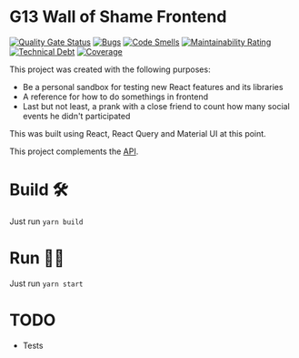 # G13 Wall of Shame Frontend
[![Quality Gate Status](https://sonarcloud.io/api/project_badges/measure?project=jpmoura_g13-wall-of-shame-frontend&metric=alert_status)](https://sonarcloud.io/dashboard?id=jpmoura_g13-wall-of-shame-frontend)
[![Bugs](https://sonarcloud.io/api/project_badges/measure?project=jpmoura_g13-wall-of-shame-frontend&metric=bugs)](https://sonarcloud.io/dashboard?id=jpmoura_g13-wall-of-shame-frontend)
[![Code Smells](https://sonarcloud.io/api/project_badges/measure?project=jpmoura_g13-wall-of-shame-frontend&metric=code_smells)](https://sonarcloud.io/dashboard?id=jpmoura_g13-wall-of-shame-frontend)
[![Maintainability Rating](https://sonarcloud.io/api/project_badges/measure?project=jpmoura_g13-wall-of-shame-frontend&metric=sqale_rating)](https://sonarcloud.io/dashboard?id=jpmoura_g13-wall-of-shame-frontend)
[![Technical Debt](https://sonarcloud.io/api/project_badges/measure?project=jpmoura_g13-wall-of-shame-frontend&metric=sqale_index)](https://sonarcloud.io/dashboard?id=jpmoura_g13-wall-of-shame-frontend)
[![Coverage](https://sonarcloud.io/api/project_badges/measure?project=jpmoura_g13-wall-of-shame-frontend&metric=coverage)](https://sonarcloud.io/dashboard?id=jpmoura_g13-wall-of-shame-frontend)

This project was created with the following purposes:

* Be a personal sandbox for testing new React features and its libraries
* A reference for how to do somethings in frontend
* Last but not least, a prank with a close friend to count how many social events he didn't participated

This was built using React, React Query and Material UI at this point.

This project complements the [API](https://github.com/jpmoura/g13-wall-of-shame-api).

# Build 🛠

Just run `yarn build`

# Run 🏃‍♂️

Just run `yarn start`

# TODO

* Tests
